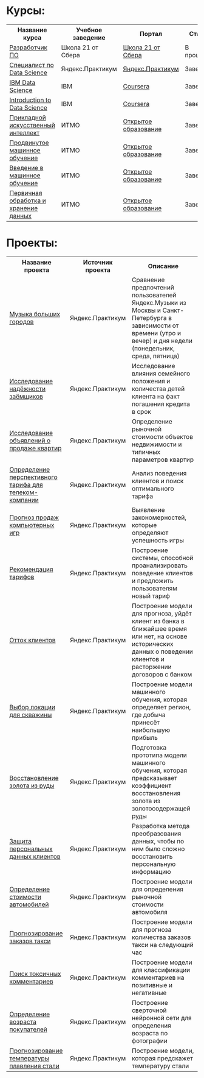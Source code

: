 # Курсы:
<table>
<tr>
  <th>Название курса</th>
  <th>Учебное заведение</th>
  <th>Портал</th>
  <th>Статус</th>
  <th>Год завершения</th>
  <th>Диплом/Сертификат</th>
</tr>
<tr>
  <td><a href = "https://21-school.ru/">Разработчик ПО</a></td>
  <td>Школа 21 от Сбера</td>
  <td><a href = "https://21-school.ru/">Школа 21 от Сбера</a></td>
  <td>В процессе</td>
  <td>2025...</td>
  <td>нет</td>
</tr>
<tr>
  <td><a href = "https://practicum.yandex.ru/data-scientist/">Специалист по Data Science</a></td>
  <td>Яндекс.Практикум</td>
  <td><a href = "https://practicum.yandex.ru/">Яндекс.Практикум</a></td>
  <td>Завершен</td>
  <td>2022</td>
  <td><a href = "https://github.com/AleksKrot/AleksKrot/blob/main/%D0%A1%D0%BF%D0%B5%D1%86%D0%B8%D0%B0%D0%BB%D0%B8%D1%81%D1%82%20%D0%BF%D0%BE%20Data%20Science.pdf">Ru</a>/<a href = "https://github.com/AleksKrot/AleksKrot/blob/main/Data%20Scientist.pdf">En</a></td> 
</tr> 
<tr>
  <td><a href = "https://www.coursera.org/professional-certificates/ibm-data-science">IBM Data Science</a></td>
  <td>IBM</td>
  <td><a href = "https://www.coursera.org/">Coursera</a></td>
  <td>Завершен</td>
  <td>2020</td>
  <td><a href = "https://github.com/AleksKrot/welcome_page/blob/main/IBM%20Data%20Science.pdf">En</a></td>
</tr>
<tr>
  <td><a href = "https://www.coursera.org/specializations/introduction-data-science">Introduction to Data Science</a></td>
  <td>IBM</td>
  <td><a href = "https://www.coursera.org/">Coursera</a></td>
  <td>Завершен</td>
  <td>2020</td>
  <td><a href = "https://github.com/AleksKrot/welcome_page/blob/main/Introduction%20to%20data%20science.pdf">En</a></td>
</tr>
<tr>
  <td><a href = "https://openedu.ru/course/ITMOUniversity/APPARTINT/?session=spring_2020_ITMO">Прикладной искусственный интеллект</a></td>
  <td>ИТМО</td>
  <td><a href = "https://openedu.ru/">Открытое образование</a></td>
  <td>Завершен</td>
  <td>2020</td>
  <td>нет</td>
</tr>
<tr>
  <td><a href = "https://openedu.ru/course/ITMOUniversity/ADVML/?session=spring_2020_ITMO_mag">Продвинутое машинное обучение</a></td>
  <td>ИТМО</td>
  <td><a href = "https://openedu.ru/">Открытое образование</a></td>
  <td>Завершен</td>
  <td>2020</td>
  <td>нет</td>
</tr>
<tr>
  <td><a href = "https://openedu.ru/course/ITMOUniversity/INTROML/?session=fall_2019_ITMO">Введение в машинное обучение</a></td>
  <td>ИТМО</td>
  <td><a href = "https://openedu.ru/">Открытое образование</a></td>
  <td>Завершен</td>
  <td>2019</td>
  <td>нет</td>
</tr> 
<tr>
  <td><a href = "https://openedu.ru/course/ITMOUniversity/DATAN/?session=fall_2019_ITMO">Первичная обработка и хранение данных</a></td>
  <td>ИТМО</td>
  <td><a href = "https://openedu.ru/">Открытое образование</a></td>
  <td>Завершен</td>
  <td>2019</td>
  <td>нет</td>
</tr>
</table>

# Проекты:
<table>
<tr>
  <th>Название проекта</th>
  <th>Источник проекта</th>
  <th>Описание</th>
</tr> 
  
<tr>
  <td><a href = "https://github.com/AleksKrot/yandex_practicum/tree/main/big_cities_music">Музыка больших городов</a></td>
  <td>Яндекс.Практикум</td>
  <td>Сравнение предпочтений пользователей Яндекс.Музыки из Москвы и Санкт-Петербурга в зависимости от времени (утро и вечер) и дня недели (понедельник, среда, пятница)</td>
</tr>
<tr>
  <td><a href = "https://github.com/AleksKrot/yandex_practicum/tree/main/reliability_of_borrowers">Исследование надёжности заёмщиков</a></td>
  <td>Яндекс.Практикум</td>
  <td>Исследование влияния семейного положения и количества детей клиента на факт погашения кредита в срок</td>
</tr>
<tr>
  <td><a href = "https://github.com/AleksKrot/yandex_practicum/tree/main/sale_of_apartments">Исследование объявлений о продаже квартир</a></td>
  <td>Яндекс.Практикум</td>
  <td>Определение рыночной стоимости объектов недвижимости и типичных параметров квартир</td>
</tr>
<tr>
  <td><a href = "https://github.com/AleksKrot/yandex_practicum/tree/main/promising_tariff">Определение перспективного тарифа для телеком-компании</a></td>
  <td>Яндекс.Практикум</td>
  <td>Анализ поведения клиентов и поиск оптимального тарифа</td>
</tr>
<tr>
  <td><a href = "https://github.com/AleksKrot/yandex_practicum/tree/main/sale_of_computer_games">Прогноз продаж компьютерных игр</a></td>
  <td>Яндекс.Практикум</td>
  <td>Выявление закономерностей, которые определяют успешность игры</td>
</tr>
<tr>
  <td><a href = "https://github.com/AleksKrot/yandex_practicum/tree/main/recommendation_of_tariffs">Рекомендация тарифов</a></td>
  <td>Яндекс.Практикум</td>
  <td>Построение системы, способной проанализировать поведение клиентов и предложить пользователям новый тариф</td>
</tr>
<tr>
  <td><a href = "https://github.com/AleksKrot/yandex_practicum/tree/main/%D1%81ustomer_outflow">Отток клиентов</a></td>
  <td>Яндекс.Практикум</td>
  <td>Построение модели для прогноза, уйдёт клиент из банка в ближайшее время или нет, на основе исторических данных о поведении клиентов и расторжении договоров с банком</td>
</tr>
<tr>
  <td><a href = "https://github.com/AleksKrot/yandex_practicum/tree/main/%D1%81hoosing_location">Выбор локации для скважины</a></td>
  <td>Яндекс.Практикум</td>
  <td>Построение модели машинного обучения, которая определяет регион, где добыча принесёт наибольшую прибыль</td>
</tr>
<tr>
  <td><a href = "https://github.com/AleksKrot/yandex_practicum/tree/main/recovery_of_gold">Восстановление золота из руды</a></td>
  <td>Яндекс.Практикум</td>
  <td>Подготовка прототипа модели машинного обучения, которая предсказывает коэффициент восстановления золота из золотосодержащей руды</td>
</tr>
<tr>
  <td><a href = "https://github.com/AleksKrot/yandex_practicum/tree/main/protection_of_data">Защита персональных данных клиентов</a></td>
  <td>Яндекс.Практикум</td>
  <td>Разработка метода преобразования данных, чтобы по ним было сложно восстановить персональную информацию</td>
</tr>
<tr>
  <td><a href = "https://github.com/AleksKrot/yandex_practicum/tree/main/cost_of_cars">Определение стоимости автомобилей</a></td>
  <td>Яндекс.Практикум</td>
  <td>Построение модели для определения рыночной стоимости автомобиля</td>
</tr>
<tr>
  <td><a href = "https://github.com/AleksKrot/yandex_practicum/tree/main/taxi_orders">Прогнозирование заказов такси</a></td>
  <td>Яндекс.Практикум</td>
  <td>Построение модели для прогноза количества заказов такси на следующий час</td>
</tr>
<tr>
  <td><a href = "https://github.com/AleksKrot/yandex_practicum/tree/main/toxic_comments">Поиск токсичных комментариев</a></td>
  <td>Яндекс.Практикум</td>
  <td>Построение модели для классификации комментариев на позитивные и негативные</td>
</tr>
<tr>
  <td><a href = "https://github.com/AleksKrot/yandex_practicum/tree/main/age_of_buyers">Определение возраста покупателей</a></td>
  <td>Яндекс.Практикум</td>
  <td>Построение сверточной нейронной сети для определения возраста по фотографии</td>
</tr>
<tr>
  <td><a href = "https://github.com/AleksKrot/yandex_practicum/tree/main/prediction_of_temperature">Прогнозирование температуры плавления стали</a></td>
  <td>Яндекс.Практикум</td>
  <td>Построение модели, которая предскажет температуру стали</td>
</tr>
</table>
